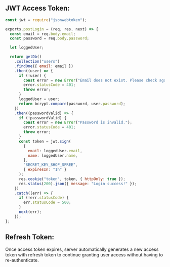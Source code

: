 ## JWT Access Token:
```js
const jwt = require("jsonwebtoken");

exports.postLogin = (req, res, next) => {
  const email = req.body.email;
  const password = req.body.password;

  let loggedUser;

  return getDb()
    .collection("users")
    .findOne({ email: email })
    .then((user) => {
      if (!user) {
        const error = new Error("Email does not exist. Please check again.");
        error.statusCode = 401;
        throw error;
      }
      loggedUser = user;
      return bcrypt.compare(password, user.password);
    })
    .then((passwordValid) => {
      if (!passwordValid) {
        const error = new Error("Password is invalid.");
        error.statusCode = 401;
        throw error;
      }
      const token = jwt.sign(
        {
          email: loggedUser.email,
          name: loggedUser.name,
        },
        "SECRET_KEY_SHOP_SPREE",
        { expiresIn: "1h" }
      );
      res.cookie("token", token, { httpOnly: true });
      res.status(200).json({ message: "Login success!" });
    })
    .catch((err) => {
      if (!err.statusCode) {
        err.statusCode = 500;
      }
      next(err);
    });
};
```

## Refresh Token:
Once access token expires, server automatically generates a new access token with refresh token to continue granting user access without having to re-authenticate.
